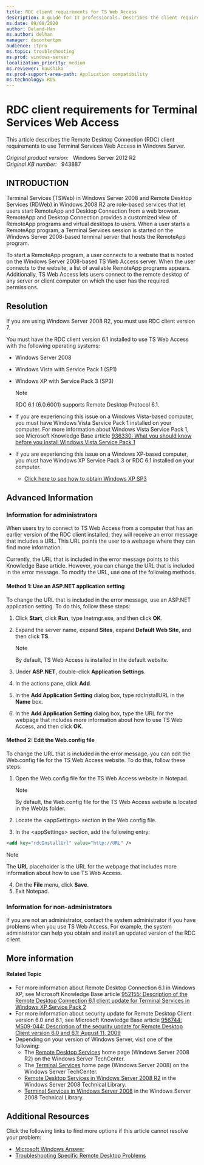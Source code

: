 ```yaml
---
title: RDC client requirements for TS Web Access
description: A guide for IT professionals. Describes the client requirements to use TS Web Access in Windows Server 2008 RC0. Also, provide an overview of TS Web Access.
ms.date: 09/08/2020
author: Deland-Han
ms.author: delhan
manager: dscontentpm
audience: itpro
ms.topic: troubleshooting
ms.prod: windows-server
localization_priority: medium
ms.reviewer: kaushika
ms.prod-support-area-path: Application compatibility
ms.technology: RDS
---
```

# RDC client requirements for Terminal Services Web Access

This article describes the Remote Desktop Connection (RDC) client requirements to use Terminal Services Web Access in Windows Server.

_Original product version:_ &nbsp; Windows Server 2012 R2  
_Original KB number:_ &nbsp; 943887

## INTRODUCTION

Terminal Services (TSWeb) in Windows Server 2008 and Remote Desktop Services (RDWeb) in Windows 2008 R2 are role-based services that let users start RemoteApp and Desktop Connection from a web browser. RemoteApp and Desktop Connection provides a customized view of RemoteApp programs and virtual desktops to users. When a user starts a RemoteApp program, a Terminal Services session is started on the Windows Server 2008-based terminal server that hosts the RemoteApp program.

To start a RemoteApp program, a user connects to a website that is hosted on the Windows Server 2008-based TS Web Access server. When the user connects to the website, a list of available RemoteApp programs appears. Additionally, TS Web Access lets users connect to the remote desktop of any server or client computer on which the user has the required permissions.

## Resolution

If you are using Windows Server 2008 R2, you must use RDC client version 7.

You must have the RDC client version 6.1 installed to use TS Web Access with the following operating systems:
- Windows Server 2008
- Windows Vista with Service Pack 1 (SP1)
- Windows XP with Service Pack 3 (SP3)

    > [!NOTE]
    > RDC 6.1 (6.0.6001) supports Remote Desktop Protocol 6.1.
- If you are experiencing this issue on a Windows Vista-based computer, you must have Windows Vista Service Pack 1 installed on your computer. For more information about Windows Vista Service Pack 1, see Microsoft Knowledge Base article [936330: What you should know before you install Windows Vista Service Pack 1](https://support.microsoft.com/help/936330) 
- If you are experiencing this issue on a Windows XP-based computer, you must have Windows XP Service Pack 3 or RDC 6.1 installed on your computer.
  - [Click here to see how to obtain Windows XP SP3](https://technet.microsoft.com/windowsxp/0a5b9b10-17e3-40d9-8d3c-0077c953a761.aspx) 

## Advanced Information

### Information for administrators

When users try to connect to TS Web Access from a computer that has an earlier version of the RDC client installed, they will receive an error message that includes a URL. This URL points the user to a webpage where they can find more information.

Currently, the URL that is included in the error message points to this Knowledge Base article. However, you can change the URL that is included in the error message. To modify the URL, use one of the following methods.

#### Method 1: Use an ASP.NET application setting

To change the URL that is included in the error message, use an ASP.NET application setting. To do this, follow these steps:
1. Click **Start**, click **Run**, type Inetmgr.exe, and then click
 **OK**.
2. Expand the server name, expand **Sites**, expand **Default Web Site**, and then click **TS**.

    > [!NOTE]
    > By default, TS Web Access is installed in the default website.
3. Under **ASP.NET**, double-click **Application Settings**.
4. In the actions pane, click **Add**.
5. In the **Add Application Setting** dialog box, type rdcInstallURL in the **Name** box.
6. In the **Add Application Setting** dialog box, type the URL for the webpage that includes more information about how to use TS Web Access, and then click **OK**.

#### Method 2: Edit the Web.config file

To change the URL that is included in the error message, you can edit the Web.config file for the TS Web Access website. To do this, follow these steps:
1. Open the Web.config file for the TS Web Access website in Notepad.

    > [!NOTE]
    > By default, the Web.config file for the TS Web Access website is located in the Web\ts folder.
2. Locate the \<appSettings> section in the Web.config file.
3. In the \<appSettings> section, add the following entry:

```xml
<add key="rdcInstallUrl" value="http://URL" />
```

> [!NOTE]
> The **URL** placeholder is the URL for the webpage that includes more information about how to use TS Web Access.

4. On the **File** menu, click **Save**.
5. Exit Notepad.

### Information for non-administrators

If you are not an administrator, contact the system administrator if you have problems when you use TS Web Access. For example, the system administrator can help you obtain and install an updated version of the RDC client.

## More information

#### Related Topic


- For more information about Remote Desktop Connection 6.1 in Windows XP, see Microsoft Knowledge Base article [952155: Description of the Remote Desktop Connection 6.1 client update for Terminal Services in Windows XP Service Pack 2](https://support.microsoft.com/KB/952155) 
- For more information about security update for Remote Desktop Client version 6.0 and 6.1, see Microsoft Knowledge Base article [956744: MS09-044: Description of the security update for Remote Desktop Client version 6.0 and 6.1: August 11, 2009](https://support.microsoft.com/KB/956744) 
- Depending on your version of Windows Server, visit one of the following:
  - The [Remote Desktop Services](https://technet.microsoft.com/windowsserver/ee236407.aspx) home page (Windows Server 2008 R2) on the Windows Server TechCenter.
  - The [Terminal Services](https://technet.microsoft.com/library/cc754746%28WS.10%29.aspx) home page (Windows Server 2008) on the Windows Server TechCenter.
  - [Remote Desktop Services in Windows Server 2008 R2](https://technet.microsoft.com/library/dd647502.aspx) in the Windows Server 2008 Technical Library.
  - [Terminal Services in Windows Server 2008](https://technet.microsoft.com/library/cc754746.aspx) in the Windows Server 2008 Technical Library.

## Additional Resources

Click the following links to find more options if this article cannot resolve your problem:
- [Microsoft Windows Answer](https://answers.microsoft.com/windows/default.aspx) 
- [Troubleshooting Specific Remote Desktop Problems](https://technet.microsoft.com/library/cc756819%28WS.10%29.aspx) 
